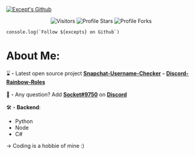 <a href="https://dsc.gg/excepts" target="_blank"> <img src="https://i.imgur.com/324Nggo.png" alt="Except's Github"/></a>

<p align="center"><img src="https://gpvc.arturio.dev/excepts" alt="Visitors"></a>
<img src="https://img.shields.io/badge/dynamic/json?&label=Total%20Stars&color=bb2527&style=flat&style=for-the-badge&query=%24.stars&url=https://api.github-star-counter.workers.dev/user/excepts" alt="Profile Stars"></a>
<img src="https://img.shields.io/badge/dynamic/json?&label=Total%20Forks&color=bb2527&style=flat&style=for-the-badge&query=%24.forks&url=https://api.github-star-counter.workers.dev/user/excepts" alt="Profile Forks"></a>

```node
console.log(`Follow ${excepts} on Github`)
```
# About Me:

⌛️・Latest open source project [**Snapchat-Username-Checker**](https://github.com/excepts/Snapchat-Username-Checker) **-** [**Discord-Rainbow-Roles**](https://github.com/excepts/Discord-Rainbow-Roles)

📩・Any question? Add [**Socket#9750**](https://discord.com/users/938574318500212786) on [**Discord**](https://discord.com)</a>
<a href="https://discord.com/users/938574318500212786" target="_blank"></a></p>

🛠・**Backend**:
  - Python
  - Node
  - C#
 
-> Coding is a hobbie of mine :)</a>
